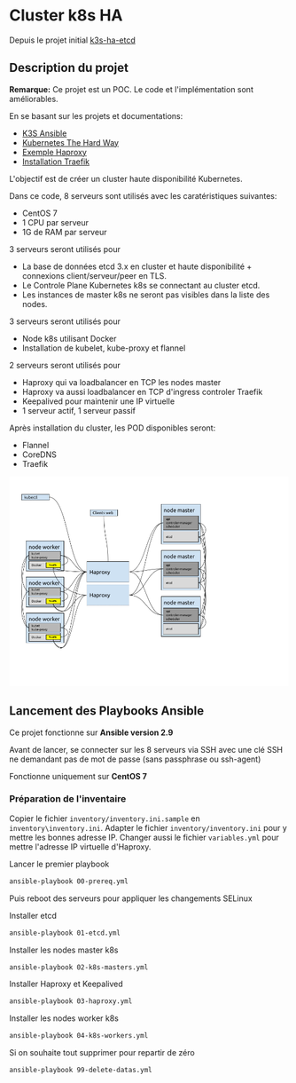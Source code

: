 # Cluster k8s HA

Depuis le projet initial [k3s-ha-etcd](https://github.com/jthiry50/k8s-ha)

## Description du projet

**Remarque:** Ce projet est un POC. Le code et l'implémentation sont améliorables.

En se basant sur les projets et documentations:

* [K3S Ansible](https://github.com/rancher/k3s-ansible)
* [Kubernetes The Hard Way](https://github.com/kelseyhightower/kubernetes-the-hard-way)
* [Exemple Haproxy](https://gitlab.com/xavki/presentations-kubernetes/-/tree/master/37-kubspray-haproxy)
* [Installation Traefik](https://blog.wescale.fr/2020/03/06/traefik-2-reverse-proxy-dans-kubernetes/)

L'objectif est de créer un cluster haute disponibilité Kubernetes.

Dans ce code, 8 serveurs sont utilisés avec les caratéristiques suivantes:

* CentOS 7
* 1 CPU par serveur
* 1G de RAM par serveur

3 serveurs seront utilisés pour

* La base de données etcd 3.x en cluster et haute disponibilité + connexions client/serveur/peer en TLS.
* Le Controle Plane Kubernetes k8s se connectant au cluster etcd.
* Les instances de master k8s ne seront pas visibles dans la liste des nodes.

3 serveurs seront utilisés pour

* Node k8s utilisant Docker
* Installation de kubelet, kube-proxy et flannel

2 serveurs seront utilisés pour

* Haproxy qui va loadbalancer en TCP les nodes master
* Haproxy va aussi loadbalancer en TCP d'ingress controler Traefik
* Keepalived pour maintenir une IP virtuelle
* 1 serveur actif, 1 serveur passif

Après installation du cluster, les POD disponibles seront:

* Flannel
* CoreDNS
* Traefik

![Schema](docs/schema-cluster-k8s.png)

## Lancement des Playbooks Ansible

Ce projet fonctionne sur **Ansible version 2.9**

Avant de lancer, se connecter sur les 8 serveurs via SSH avec une clé SSH ne demandant pas de mot de passe (sans passphrase ou ssh-agent)

Fonctionne uniquement sur **CentOS 7**

### Préparation de l'inventaire

Copier le fichier `inventory/inventory.ini.sample` en `inventory\inventory.ini`. Adapter le fichier `inventory/inventory.ini` pour y mettre les bonnes adresse IP. Changer aussi le fichier `variables.yml` pour mettre l'adresse IP virtuelle d'Haproxy.

Lancer le premier playbook

```bash
ansible-playbook 00-prereq.yml
```

Puis reboot des serveurs pour appliquer les changements SELinux

Installer etcd

```bash
ansible-playbook 01-etcd.yml
```

Installer les nodes master k8s

```bash
ansible-playbook 02-k8s-masters.yml
```

Installer Haproxy et Keepalived

```bash
ansible-playbook 03-haproxy.yml
```

Installer les nodes worker k8s

```bash
ansible-playbook 04-k8s-workers.yml
```

Si on souhaite tout supprimer pour repartir de zéro

```bash
ansible-playbook 99-delete-datas.yml
```
